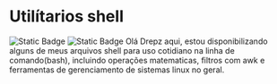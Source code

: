 
<h1> Utilítarios shell </h1>
<img alt="Static Badge" src="https://img.shields.io/badge/Linux--White?style=for-the-badge&logo=Linux&logoColor=%23ffff"> <img alt="Static Badge" src="https://img.shields.io/badge/%24Bash--green?style=for-the-badge&logo=GNU%20bash&color=green">
Olá Drepz aqui, estou disponibilizando alguns de meus arquivos shell para uso cotidiano na linha de comando(bash), incluindo operações matematicas, filtros com awk e ferramentas de gerenciamento de sistemas linux no geral.
